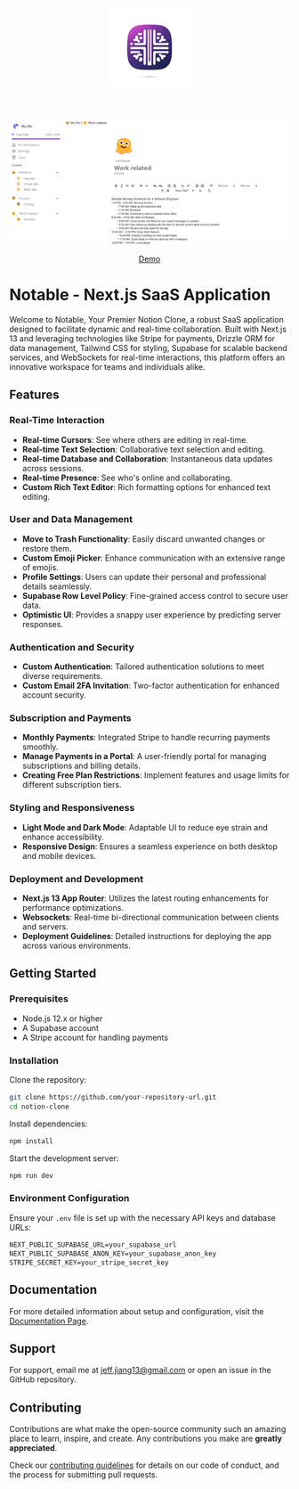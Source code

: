 <div align="center" id="top" className="mb-10">
<img src="./public/favicon.ico" alt="icon" width="150" height="150" />

&#xa0;

  <img src="./public/banner.png" alt="preview" />

<a href="https://jj-notable.up.railway.app/">Demo</a>

</div>

# Notable - Next.js SaaS Application

Welcome to Notable, Your Premier Notion Clone, a robust SaaS application designed to facilitate dynamic and real-time collaboration. Built with Next.js 13 and leveraging technologies like Stripe for payments, Drizzle ORM for data management, Tailwind CSS for styling, Supabase for scalable backend services, and WebSockets for real-time interactions, this platform offers an innovative workspace for teams and individuals alike.

## Features

### Real-Time Interaction
- **Real-time Cursors**: See where others are editing in real-time.
- **Real-time Text Selection**: Collaborative text selection and editing.
- **Real-time Database and Collaboration**: Instantaneous data updates across sessions.
- **Real-time Presence**: See who's online and collaborating.
- **Custom Rich Text Editor**: Rich formatting options for enhanced text editing.

### User and Data Management
- **Move to Trash Functionality**: Easily discard unwanted changes or restore them.
- **Custom Emoji Picker**: Enhance communication with an extensive range of emojis.
- **Profile Settings**: Users can update their personal and professional details seamlessly.
- **Supabase Row Level Policy**: Fine-grained access control to secure user data.
- **Optimistic UI**: Provides a snappy user experience by predicting server responses.

### Authentication and Security
- **Custom Authentication**: Tailored authentication solutions to meet diverse requirements.
- **Custom Email 2FA Invitation**: Two-factor authentication for enhanced account security.

### Subscription and Payments
- **Monthly Payments**: Integrated Stripe to handle recurring payments smoothly.
- **Manage Payments in a Portal**: A user-friendly portal for managing subscriptions and billing details.
- **Creating Free Plan Restrictions**: Implement features and usage limits for different subscription tiers.

### Styling and Responsiveness
- **Light Mode and Dark Mode**: Adaptable UI to reduce eye strain and enhance accessibility.
- **Responsive Design**: Ensures a seamless experience on both desktop and mobile devices.

### Deployment and Development
- **Next.js 13 App Router**: Utilizes the latest routing enhancements for performance optimizations.
- **Websockets**: Real-time bi-directional communication between clients and servers.
- **Deployment Guidelines**: Detailed instructions for deploying the app across various environments.

## Getting Started

### Prerequisites
- Node.js 12.x or higher
- A Supabase account
- A Stripe account for handling payments

### Installation

Clone the repository:
```bash
git clone https://github.com/your-repository-url.git
cd notion-clone
```

Install dependencies:
```bash
npm install
```

Start the development server:
```bash
npm run dev
```

### Environment Configuration
Ensure your `.env` file is set up with the necessary API keys and database URLs:
```
NEXT_PUBLIC_SUPABASE_URL=your_supabase_url
NEXT_PUBLIC_SUPABASE_ANON_KEY=your_supabase_anon_key
STRIPE_SECRET_KEY=your_stripe_secret_key
```

## Documentation
For more detailed information about setup and configuration, visit the [Documentation Page](#).

## Support
For support, email me at jeff.jiang13@gmail.com or open an issue in the GitHub repository.

## Contributing
Contributions are what make the open-source community such an amazing place to learn, inspire, and create. Any contributions you make are **greatly appreciated**.

Check our [contributing guidelines](#) for details on our code of conduct, and the process for submitting pull requests.

